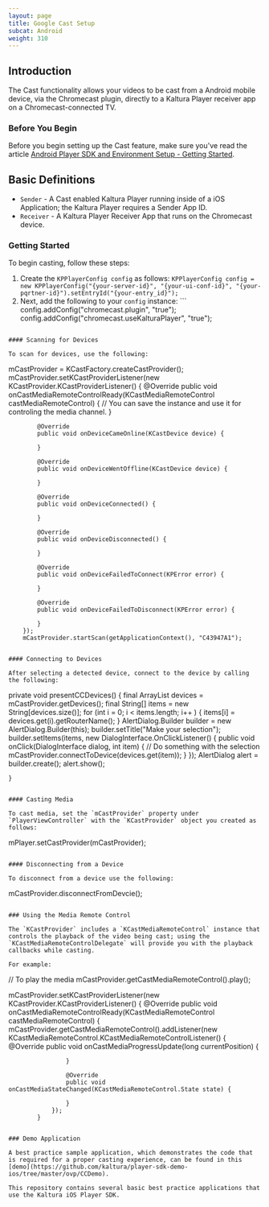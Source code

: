 ```yaml
---
layout: page
title: Google Cast Setup
subcat: Android
weight: 310
---
```


## Introduction

The Cast functionality allows your videos to be cast from a Android mobile device, via the Chromecast plugin, directly to a Kaltura Player receiver app on a Chromecast-connected TV.

### Before You Begin  

Before you begin setting up the Cast feature, make sure you've read the article [Android Player SDK and Environment Setup - Getting Started](https://vpaas.kaltura.com/documentation/Mobile-Video-Player-SDKs/Android-Getting-Started.html).

## Basic Definitions

* `Sender` - A Cast enabled Kaltura Player running inside of a iOS Application; the Kaltura Player requires a Sender App ID.
* `Receiver` - A Kaltura Player Receiver App that runs on the Chromecast device.


### Getting Started  

To begin casting, follow these steps:

1. Create the `KPPlayerConfig config` as follows:
        ```
        KPPlayerConfig config = new KPPlayerConfig("{your-server-id}", "{your-ui-conf-id}", "{your-pqrtner-id}").setEntryId("{your-entry_id}");
        ```
2. Next, add the following to your `config` instance:
        ```
          config.addConfig("chromecast.plugin", "true");
config.addConfig("chromecast.useKalturaPlayer", "true");             
```

#### Scanning for Devices  

To scan for devices, use the following:

```
mCastProvider = KCastFactory.createCastProvider();
mCastProvider.setKCastProviderListener(new KCastProvider.KCastProviderListener() {
            @Override
            public void onCastMediaRemoteControlReady(KCastMediaRemoteControl castMediaRemoteControl) {
					// You can save the instance and use it for controling the media channel.
            }

            @Override
            public void onDeviceCameOnline(KCastDevice device) {
                
            }

            @Override
            public void onDeviceWentOffline(KCastDevice device) {
                
            }

            @Override
            public void onDeviceConnected() {
                
            }

            @Override
            public void onDeviceDisconnected() {
                
            }

            @Override
            public void onDeviceFailedToConnect(KPError error) {

            }

            @Override
            public void onDeviceFailedToDisconnect(KPError error) {

            }
        });
        mCastProvider.startScan(getApplicationContext(), "C43947A1");
       
        
```

#### Connecting to Devices

After selecting a detected device, connect to the device by calling the following:

```
private void presentCCDevices() {
        final ArrayList<KCastDevice> devices = mCastProvider.getDevices();
        final String[] items = new String[devices.size()];
        for (int i = 0; i < items.length; i++   ) {
            items[i] = devices.get(i).getRouterName();
        }
        AlertDialog.Builder builder = new AlertDialog.Builder(this);
        builder.setTitle("Make your selection");
        builder.setItems(items, new DialogInterface.OnClickListener() {
            public void onClick(DialogInterface dialog, int item) {
                // Do something with the selection
                mCastProvider.connectToDevice(devices.get(item));
            }
        });
        AlertDialog alert = builder.create();
        alert.show();

    }
```

#### Casting Media

To cast media, set the `mCastProvider` property under `PlayerViewController` with the `KCastProvider` object you created as follows:

```
mPlayer.setCastProvider(mCastProvider);
```

#### Disconnecting from a Device

To disconnect from a device use the following:

```
mCastProvider.disconnectFromDevcie();
```

### Using the Media Remote Control  

The `KCastProvider` includes a `KCastMediaRemoteControl` instance that controls the playback of the video being cast; using the  `KCastMediaRemoteControlDelegate` will provide you with the playback callbacks while casting.

For example:

```
// To play the media
mCastProvider.getCastMediaRemoteControl().play();

mCastProvider.setKCastProviderListener(new KCastProvider.KCastProviderListener() {
            @Override
            public void onCastMediaRemoteControlReady(KCastMediaRemoteControl castMediaRemoteControl) {
                mCastProvider.getCastMediaRemoteControl().addListener(new KCastMediaRemoteControl.KCastMediaRemoteControlListener() {
                    @Override
                    public void onCastMediaProgressUpdate(long currentPosition) {
                        
                    }

                    @Override
                    public void onCastMediaStateChanged(KCastMediaRemoteControl.State state) {

                    }
                });
            }
```

### Demo Application  

A best practice sample application, which demonstrates the code that is required for a proper casting experience, can be found in this [demo](https://github.com/kaltura/player-sdk-demo-ios/tree/master/ovp/CCDemo). 

This repository contains several basic best practice applications that use the Kaltura iOS Player SDK.
